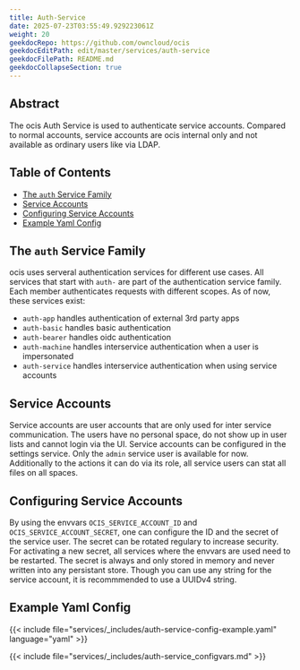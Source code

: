 ```yaml
---
title: Auth-Service
date: 2025-07-23T03:55:49.929223061Z
weight: 20
geekdocRepo: https://github.com/owncloud/ocis
geekdocEditPath: edit/master/services/auth-service
geekdocFilePath: README.md
geekdocCollapseSection: true
---
```


<!-- Do not edit this file, it is autogenerated. Edit the service README.md instead -->

## Abstract


The ocis Auth Service is used to authenticate service accounts. Compared to normal accounts, service accounts are ocis internal only and not available as ordinary users like via LDAP.


## Table of Contents

* [The `auth` Service Family](#the-`auth`-service-family)
* [Service Accounts](#service-accounts)
* [Configuring Service Accounts](#configuring-service-accounts)
* [Example Yaml Config](#example-yaml-config)

## The `auth` Service Family

ocis uses serveral authentication services for different use cases. All services that start with `auth-` are part of the authentication service family. Each member authenticates requests with different scopes. As of now, these services exist:
  -   `auth-app` handles authentication of external 3rd party apps
  -   `auth-basic` handles basic authentication
  -   `auth-bearer` handles oidc authentication
  -   `auth-machine` handles interservice authentication when a user is impersonated
  -   `auth-service` handles interservice authentication when using service accounts

## Service Accounts

Service accounts are user accounts that are only used for inter service communication. The users have no personal space, do not show up in user lists and cannot login via the UI. Service accounts can be configured in the settings service. Only the `admin` service user is available for now. Additionally to the actions it can do via its role, all service users can stat all files on all spaces.

## Configuring Service Accounts

By using the envvars `OCIS_SERVICE_ACCOUNT_ID` and `OCIS_SERVICE_ACCOUNT_SECRET`, one can configure the ID and the secret of the service user. The secret can be rotated regulary to increase security. For activating a new secret, all services where the envvars are used need to be restarted. The secret is always and only stored in memory and never written into any persistant store. Though you can use any string for the service account, it is recommmended to use a UUIDv4 string.
## Example Yaml Config
{{< include file="services/_includes/auth-service-config-example.yaml"  language="yaml" >}}

{{< include file="services/_includes/auth-service_configvars.md" >}}

